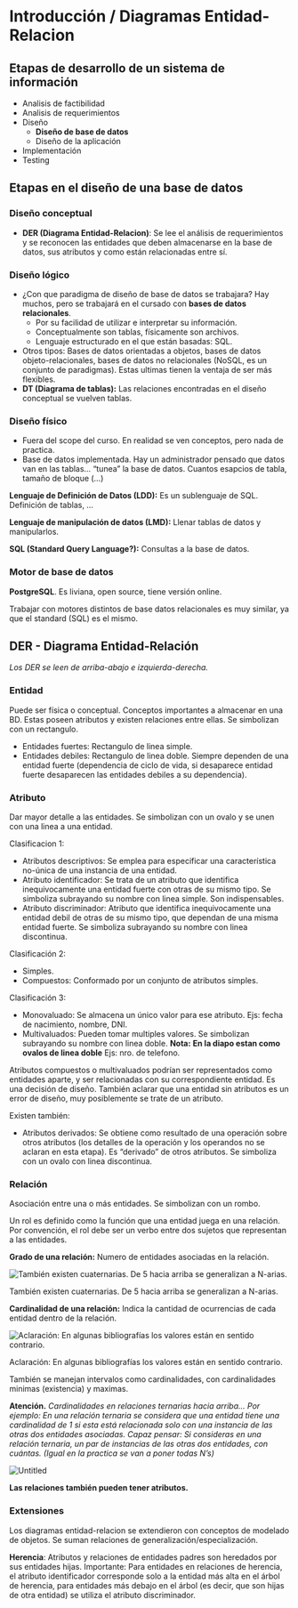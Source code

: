 # Introducción / Diagramas Entidad-Relacion

## Etapas de desarrollo de un sistema de información

- Analisis de factibilidad
- Analisis de requerimientos
- Diseño
    - **Diseño de base de datos**
    - Diseño de la aplicación
- Implementación
- Testing

## Etapas en el diseño de una base de datos

### Diseño conceptual

- **DER (Diagrama Entidad-Relacion)**: Se lee el análisis de requerimientos y se reconocen las entidades que deben almacenarse en la base de datos, sus atributos y como están relacionadas entre sí.

### Diseño lógico

- ¿Con que paradigma de diseño de base de datos se trabajara? Hay muchos, pero se trabajará en el cursado con **bases de datos relacionales**.
    - Por su facilidad de utilizar e interpretar su información.
    - Conceptualmente son tablas, físicamente son archivos.
    - Lenguaje estructurado en el que están basadas: SQL.
- Otros tipos: Bases de datos orientadas a objetos, bases de datos objeto-relacionales, bases de datos no relacionales (NoSQL, es un conjunto de paradigmas). Estas ultimas tienen la ventaja de ser más flexibles.
- **DT (Diagrama de tablas):** Las relaciones encontradas en el diseño conceptual se vuelven tablas.

### Diseño físico

- Fuera del scope del curso. En realidad se ven conceptos, pero nada de practica.
- Base de datos implementada. Hay un administrador pensado que datos van en las tablas… “tunea” la base de datos. Cuantos esapcios de tabla, tamaño de bloque (…)

**Lenguaje de Definición de Datos (LDD):** Es un sublenguaje de SQL. Definición de tablas, …

**Lenguaje de manipulación de datos (LMD):** Llenar tablas de datos y manipularlos.

**SQL (Standard Query Language?):** Consultas a la base de datos.

### **Motor de base de datos**

**PostgreSQL**. Es liviana, open source, tiene versión online.

Trabajar con motores distintos de base datos relacionales es muy similar, ya que el standard (SQL) es el mismo.

## DER - Diagrama Entidad-Relación

*Los DER se leen de arriba-abajo e izquierda-derecha.*

### Entidad

Puede ser física o conceptual. Conceptos importantes a almacenar en una BD. Estas poseen atributos y existen relaciones entre ellas. Se simbolizan con un rectangulo.

- Entidades fuertes: Rectangulo de linea simple.
- Entidades debiles: Rectangulo de linea doble. Siempre dependen de una entidad fuerte (dependencia de ciclo de vida, si desaparece entidad fuerte desaparecen las entidades debiles a su dependencia).

### Atributo

Dar mayor detalle a las entidades. Se simbolizan con un ovalo y se unen con una linea a una entidad.

Clasificacion 1:

- Atributos descriptivos: Se emplea para especificar una característica no-única de una instancia de una entidad.
- Atributo identificador: Se trata de un atributo que identifica inequivocamente una entidad fuerte con otras de su mismo tipo. Se simboliza subrayando su nombre con linea simple. Son indispensables.
- Atributo discriminador: Atributo que identifica inequivocamente una entidad debil de otras de su mismo tipo, que dependan de una misma entidad fuerte. Se simboliza subrayando su nombre con linea discontinua.

Clasificación 2:

- Simples.
- Compuestos: Conformado por un conjunto de atributos simples.

Clasificación 3:

- Monovaluado: Se almacena un único valor para ese atributo. Ejs: fecha de nacimiento, nombre, DNI.
- Multivaluados: Pueden tomar multiples valores. Se simbolizan subrayando su nombre con linea doble. **Nota:** **En la diapo estan como ovalos de linea doble** Ejs: nro. de telefono.

Atributos compuestos o multivaluados podrían ser representados como entidades aparte, y ser relacionadas con su correspondiente entidad. Es una decisión de diseño. También aclarar que una entidad sin atributos es un error de diseño, muy posiblemente se trate de un atributo.

Existen también:

- Atributos derivados: Se obtiene como resultado de una operación sobre otros atributos (los detalles de la operación y los operandos no se aclaran en esta etapa). Es “derivado” de otros atributos. Se simboliza con un ovalo con linea discontinua.

### Relación

Asociación entre una o más entidades. Se simbolizan con un rombo.

Un rol es definido como la función que una entidad juega en una relación. Por convención, el rol debe ser un verbo entre dos sujetos que representan a las entidades.

**Grado de una relación:** Numero de entidades asociadas en la relación.

![También existen cuaternarias. De 5 hacia arriba se generalizan a N-arias.](Introduccio%CC%81n%20Diagramas%20Entidad-Relacion%20e94c736fa1054259b44bdac6250c11b1/Untitled.png)

También existen cuaternarias. De 5 hacia arriba se generalizan a N-arias.

**Cardinalidad de una relación:** Indica la cantidad de ocurrencias de cada entidad dentro de la relación. 

![Aclaración: En algunas bibliografías los valores están en sentido contrario.](Introduccio%CC%81n%20Diagramas%20Entidad-Relacion%20e94c736fa1054259b44bdac6250c11b1/Untitled%201.png)

Aclaración: En algunas bibliografías los valores están en sentido contrario.

También se manejan intervalos como cardinalidades, con cardinalidades minimas (existencia) y maximas.

**Atención.** *Cardinalidades en relaciones ternarias hacia arriba… Por ejemplo: En una relación ternaria se considera que una entidad tiene una cardinalidad de 1 si esta está relacionada solo con una instancia de las otras dos entidades asociadas. Capaz pensar: Si consideras en una relación ternaria, un par de instancias de las otras dos entidades, con cuántas. (Igual en la practica se van a poner todas N’s)*

![Untitled](Introduccio%CC%81n%20Diagramas%20Entidad-Relacion%20e94c736fa1054259b44bdac6250c11b1/Untitled%202.png)

**Las relaciones también pueden tener atributos.**

### Extensiones

Los diagramas entidad-relacion se extendieron con conceptos de modelado de objetos. Se suman relaciones de generalización/especialización.

**Herencia**: Atributos y relaciones de entidades padres son heredados por sus entidades hijas. Importante: Para entidades en relaciones de herencia, el atributo identificador corresponde solo a la entidad más alta en el árbol de herencia, para entidades más debajo en el árbol (es decir, que son hijas de otra entidad) se utiliza el atributo discriminador.